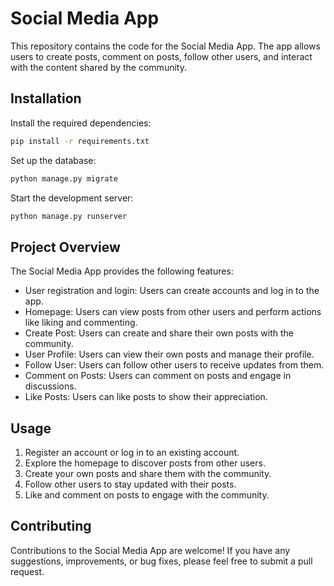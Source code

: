 # Social Media App
This repository contains the code for the Social Media App. The app allows users to create posts, comment on posts, follow other users, and interact with the content shared by the community.

## Installation
Install the required dependencies:
```bash
pip install -r requirements.txt
```
Set up the database:
```python
python manage.py migrate
```
Start the development server:
```bash
python manage.py runserver
```

## Project Overview
The Social Media App provides the following features:

* User registration and login: Users can create accounts and log in to the app.
* Homepage: Users can view posts from other users and perform actions like liking and commenting.
* Create Post: Users can create and share their own posts with the community.
* User Profile: Users can view their own posts and manage their profile.
* Follow User: Users can follow other users to receive updates from them.
* Comment on Posts: Users can comment on posts and engage in discussions.
* Like Posts: Users can like posts to show their appreciation.

## Usage
1. Register an account or log in to an existing account.
2. Explore the homepage to discover posts from other users.
3. Create your own posts and share them with the community.
4. Follow other users to stay updated with their posts.
5. Like and comment on posts to engage with the community.

## Contributing
Contributions to the Social Media App are welcome! If you have any suggestions, improvements, or bug fixes, please feel free to submit a pull request.
